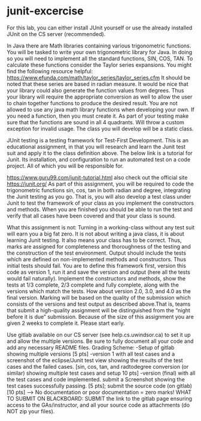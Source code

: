 # junit-excercise
For this lab, you can either install JUnit yourself or use the already installed JUnit on the CS server (recommended).

In Java there are Math libraries containing various trigonometric functions. You will be tasked to write your own trigonometric library for Java. In doing so you will need to implement all the standard functions, SIN, COS, TAN. To calculate these functions consider the Taylor series expansions. You might find the following resource helpful:
https://www.efunda.com/math/taylor_series/taylor_series.cfm
It should be noted that these series are based in radian measure. It would be nice that your library could also generate the function values from degrees. Thus your library will require the appropriate conversion as well to allow the user to chain together functions to produce the desired result. You are not allowed to use any java math library functions when developing your own. If you need a function, then you must create it. As part of your testing make sure that the functions are sound in all 4 quadrants. Will throw a custom exception for invalid usage. The class you will develop will be a static class. 







JUnit testing is a testing framework for Test-First Development. This is an educational assignment, in that you will research and learn the Junit test suit and apply it to the class definition above. The below link is a tutorial for Junit. Its installation, and configuration to run an automated test on a code project. All of which you will be responsible for.

https://www.guru99.com/junit-tutorial.html also check out the official site https://junit.org/
As part of this assignment, you will be required to code the trigonometric functions sin, cos, tan in both radian and degree, integrating the Junit testing as you go. That is, you will also develop a test class under Junit to test the framework of your class as you implement the constructors and methods. When you are finished you should be able to run the test and verify that all cases have been covered and that your class is sound.


What this assignment is not: Turning in a working-class without any test suit will earn you a big fat zero. It is not about writing a java class, it is about learning Junit testing. It also means your class has to be correct. Thus, marks are assigned for completeness and thoroughness of the testing and the construction of the test environment. Output should include the tests which are defined on non-implemented methods and constructors. Thus initial tests should fail. You are to define this framework first, version this code as version 1, run it and save the version and output (here all the tests would fail naturally). Implement the constructors and methods, show the tests at 1/3 complete, 2/3 complete and fully complete, along with the versions which match the tests. How about version 2.0, 3.0, and 4.0 as the final version. Marking will be based on the quality of the submission which consists of the versions and test output as described above.That is, teams that submit a high-quality assignment will be distinguished from the “night before it is due” submission. Because of the size of this assignment you are given 2 weeks to complete it. Please start early. 

Use gitlab available on our CS server (see help.cs.uwindsor.ca) to set it up and allow the multiple versions.
Be sure to fully document all your code and add any necessary README files.
Grading Scheme:
-Setup of gitlab showing multiple versions [5 pts]
-version 1 with all test cases and a screenshot of the eclipse/Junit test view showing the results of the test cases and the failed cases. [sin, cos, tan, and radtodegree conversion (or similar) showing multiple test cases and setup 10 pts]
-version (final) with all the test cases and code implemented. submit a Screenshot showing the test cases successfully passing. [5 pts]; submit the source code (on gitlab) [10 pts]
--> No documentation or poor documentation = zero marks!
WHAT TO SUBMIT ON BLACKBOARD: SUBMIT the link to the gitlab page ensuring access to the GAs/instructor, and all your source code as attachments (do NOT zip your files).

